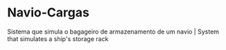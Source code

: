# Navio-Cargas
Sistema que simula o bagageiro de armazenamento de um navio |
System that simulates a ship's storage rack
